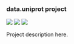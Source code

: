 ### data.uniprot project

<!-- [![](https://travis-ci.org/bio4j/data.uniprot.svg?branch=master)](https://travis-ci.org/bio4j/data.uniprot) -->
<!-- [![](https://img.shields.io/codacy/???.svg)](https://www.codacy.com/app/era7/data.uniprot) -->
[![](http://github-release-version.herokuapp.com/github/bio4j/data.uniprot/release.svg)](https://github.com/bio4j/data.uniprot/releases/latest)
[![](https://img.shields.io/badge/license-AGPLv3-blue.svg)](https://tldrlegal.com/license/gnu-affero-general-public-license-v3-%28agpl-3.0%29)
[![](https://img.shields.io/badge/contact-gitter_chat-dd1054.svg)](https://gitter.im/bio4j/data.uniprot)

Project description here.
